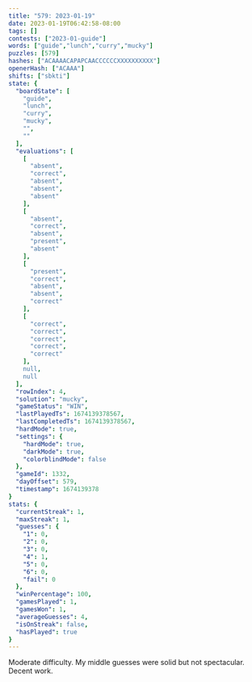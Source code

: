 ```yaml
---
title: "579: 2023-01-19"
date: 2023-01-19T06:42:58-08:00
tags: []
contests: ["2023-01-guide"]
words: ["guide","lunch","curry","mucky"]
puzzles: [579]
hashes: ["ACAAAACAPAPCAACCCCCCXXXXXXXXXX"]
openerHash: ["ACAAA"]
shifts: ["sbkti"]
state: {
  "boardState": [
    "guide",
    "lunch",
    "curry",
    "mucky",
    "",
    ""
  ],
  "evaluations": [
    [
      "absent",
      "correct",
      "absent",
      "absent",
      "absent"
    ],
    [
      "absent",
      "correct",
      "absent",
      "present",
      "absent"
    ],
    [
      "present",
      "correct",
      "absent",
      "absent",
      "correct"
    ],
    [
      "correct",
      "correct",
      "correct",
      "correct",
      "correct"
    ],
    null,
    null
  ],
  "rowIndex": 4,
  "solution": "mucky",
  "gameStatus": "WIN",
  "lastPlayedTs": 1674139378567,
  "lastCompletedTs": 1674139378567,
  "hardMode": true,
  "settings": {
    "hardMode": true,
    "darkMode": true,
    "colorblindMode": false
  },
  "gameId": 1332,
  "dayOffset": 579,
  "timestamp": 1674139378
}
stats: {
  "currentStreak": 1,
  "maxStreak": 1,
  "guesses": {
    "1": 0,
    "2": 0,
    "3": 0,
    "4": 1,
    "5": 0,
    "6": 0,
    "fail": 0
  },
  "winPercentage": 100,
  "gamesPlayed": 1,
  "gamesWon": 1,
  "averageGuesses": 4,
  "isOnStreak": false,
  "hasPlayed": true
}
---
```

<!-- more -->
Moderate difficulty. My middle guesses were solid but not spectacular. Decent work.
